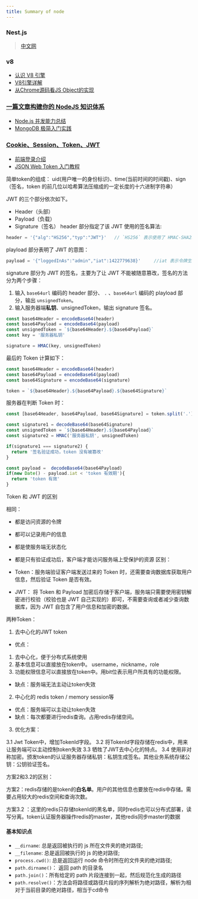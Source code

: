 ```yaml
---
title: Summary of node
---
```


### Nest.js
> [中文网](https://docs.nestjs.cn/)

### v8
 - [认识 V8 引擎](https://zhuanlan.zhihu.com/p/27628685)
 - [V8引擎详解](https://juejin.cn/post/6844904137792962567)
 - [从Chrome源码看JS Object的实现](https://zhuanlan.zhihu.com/p/26169639)
### [一篇文章构建你的 NodeJS 知识体系](https://juejin.cn/post/6844903767926636558)

- [Node.js 并发能力总结](https://mp.weixin.qq.com/s/6LsPMIHdIOw3KO6F2sgRXg)
- [MongoDB 极简入门实践](https://mp.weixin.qq.com/s/lcoa6X-aSaUJHzdXFEjuzA)

### [Cookie、Session、Token、JWT](https://juejin.im/post/6844904034181070861)
- [前端登录介绍](https://juejin.cn/post/6845166891393089544)
- [JSON Web Token 入门教程](http://www.ruanyifeng.com/blog/2018/07/json_web_token-tutorial.html)

简单token的组成： uid(用户唯一的身份标识)、time(当前时间的时间戳)、sign（签名，token 的前几位以哈希算法压缩成的一定长度的十六进制字符串）

JWT 的三个部分依次如下。
- Header（头部）
- Payload（负载）
- Signature（签名）
header 部分指定了该 JWT 使用的签名算法:
```javascript
header = '{"alg":"HS256","typ":"JWT"}'   // `HS256` 表示使用了 HMAC-SHA256 来生成签名。
```
playload 部分表明了 JWT 的意图：
```javascript
payload = '{"loggedInAs":"admin","iat":1422779638}'     //iat 表示令牌生成的时间
```
signature 部分为 JWT 的签名，主要为了让 JWT 不能被随意篡改，签名的方法分为两个步骤：
1. 输入 `base64url` 编码的 header 部分、 `.` 、`base64url` 编码的 playload 部分，输出 `unsignedToken`。
2. 输入服务器端**私钥**、unsignedToken，输出 signature 签名。
```javascript
const base64Header = encodeBase64(header)
const base64Payload = encodeBase64(payload)
const unsignedToken = `${base64Header}.${base64Payload}`
const key = '服务器私钥'

signature = HMAC(key, unsignedToken)
```
最后的 Token 计算如下：
```javascript
const base64Header = encodeBase64(header)
const base64Payload = encodeBase64(payload)
const base64Signature = encodeBase64(signature)

token = `${base64Header}.${base64Payload}.${base64Signature}`
```
服务器在判断 Token 时：
```javascript
const [base64Header, base64Payload, base64Signature] = token.split('.')

const signature1 = decodeBase64(base64Signature)
const unsignedToken = `${base64Header}.${base64Payload}`
const signature2 = HMAC('服务器私钥', unsignedToken)

if(signature1 === signature2) {
  return '签名验证成功，token 没有被篡改'
}

const payload =  decodeBase64(base64Payload)
if(new Date() - payload.iat < 'token 有效期'){
  return 'token 有效'
}
```

Token 和 JWT 的区别

相同：

- 都是访问资源的令牌
- 都可以记录用户的信息
- 都是使服务端无状态化
- 都是只有验证成功后，客户端才能访问服务端上受保护的资源
区别：

- Token：服务端验证客户端发送过来的 Token 时，还需要查询数据库获取用户信息，然后验证 Token 是否有效。
- JWT： 将 Token 和 Payload 加密后存储于客户端，服务端只需要使用密钥解密进行校验（校验也是 JWT 自己实现的）即可，不需要查询或者减少查询数据库，因为 JWT 自包含了用户信息和加密的数据。

两种Token：
1. 去中心化的JWT token

- 优点：
1. 去中心化，便于分布式系统使用
2. 基本信息可以直接放在token中。 username，nickname，role
3. 功能权限信息可以直接放在token中。用bit位表示用户所具有的功能权限。


- 缺点：服务端无法主动让token失效

2. 中心化的 redis token / memory session等
- 优点：服务端可以主动让token失效
- 缺点：每次都要进行redis查询。占用redis存储空间。


3. 优化方案：

3.1 Jwt Token中，增加TokenId字段。
3.2 将TokenId字段存储在redis中，用来让服务端可以主动控制token失效
3.3 牺牲了JWT去中心化的特点。
3.4 使用非对称加密。颁发token的认证服务器存储私钥：私钥生成签名。其他业务系统存储公钥：公钥验证签名。

方案2和3.2的区别：

方案2：redis存储的是token的**白名单**。用户的其他信息也要放在redis中存储。需要占用较大的redis空间和查询次数。

方案3.2 ：这里的redis只存储tokenId的黑名单，同时redis也可以分布式部署，读写分离。token认证服务器操作redis的master，其他redis同步master的数据

#### 基本知识点

- `__dirname`: 总是返回被执行的 js 所在文件夹的绝对路径;
- `__filename`: 总是返回被执行的 js 的绝对路径;
- `process.cwd()`: 总是返回运行 node 命令时所在的文件夹的绝对路径;
- `path.dirname()`： 返回 path 的目录名
- `path.join()`：所有给定的 path 片段连接到一起，然后规范化生成的路径
- `path.resolve()`：方法会将路径或路径片段的序列解析为绝对路径，解析为相对于当前目录的绝对路径，相当于cd命令
